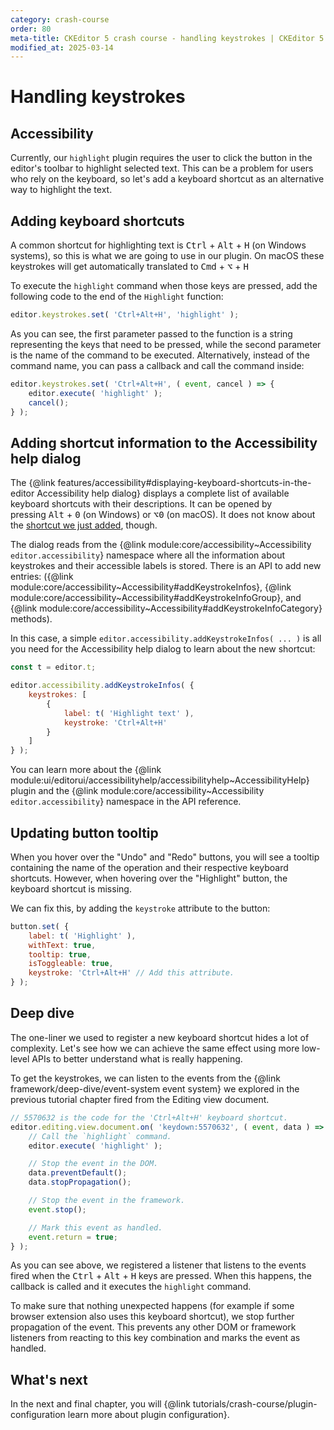 ```yaml
---
category: crash-course
order: 80
meta-title: CKEditor 5 crash course - handling keystrokes | CKEditor 5 Documentation
modified_at: 2025-03-14
---
```


# Handling keystrokes

## Accessibility

Currently, our `highlight` plugin requires the user to click the button in the editor's toolbar to highlight selected text. This can be a problem for users who rely on the keyboard, so let's add a keyboard shortcut as an alternative way to highlight the text.

## Adding keyboard shortcuts

A common shortcut for highlighting text is <kbd>Ctrl</kbd> + <kbd>Alt</kbd> + <kbd>H</kbd> (on Windows systems), so this is what we are going to use in our plugin. On macOS these keystrokes will get automatically translated to <kbd>Cmd</kbd> + <kbd>⌥</kbd> + <kbd>H</kbd>

To execute the `highlight` command when those keys are pressed, add the following code to the end of the `Highlight` function:

```js
editor.keystrokes.set( 'Ctrl+Alt+H', 'highlight' );
```

As you can see, the first parameter passed to the function is a string representing the keys that need to be pressed, while the second parameter is the name of the command to be executed. Alternatively, instead of the command name, you can pass a callback and call the command inside:

```js
editor.keystrokes.set( 'Ctrl+Alt+H', ( event, cancel ) => {
	editor.execute( 'highlight' );
	cancel();
} );
```

## Adding shortcut information to the Accessibility help dialog

The {@link features/accessibility#displaying-keyboard-shortcuts-in-the-editor Accessibility help dialog} displays a complete list of available keyboard shortcuts with their descriptions. It can be opened by pressing <kbd>Alt</kbd> + <kbd>0</kbd> (on Windows) or <kbd>⌥0</kbd> (on macOS). It does not know about the [shortcut we just added](#adding-keyboard-shortcuts), though.

The dialog reads from the {@link module:core/accessibility~Accessibility `editor.accessibility`} namespace where all the information about keystrokes and their accessible labels is stored. There is an API to add new entries: ({@link module:core/accessibility~Accessibility#addKeystrokeInfos}, {@link module:core/accessibility~Accessibility#addKeystrokeInfoGroup}, and {@link module:core/accessibility~Accessibility#addKeystrokeInfoCategory} methods).

In this case, a simple `editor.accessibility.addKeystrokeInfos( ... )` is all you need for the Accessibility help dialog to learn about the new shortcut:

```js
const t = editor.t;

editor.accessibility.addKeystrokeInfos( {
	keystrokes: [
		{
			label: t( 'Highlight text' ),
			keystroke: 'Ctrl+Alt+H'
		}
	]
} );
```

You can learn more about the {@link module:ui/editorui/accessibilityhelp/accessibilityhelp~AccessibilityHelp} plugin and the {@link module:core/accessibility~Accessibility `editor.accessibility`} namespace in the API reference.

## Updating button tooltip

When you hover over the "Undo" and "Redo" buttons, you will see a tooltip containing the name of the operation and their respective keyboard shortcuts. However, when hovering over the "Highlight" button, the keyboard shortcut is missing.

We can fix this, by adding the `keystroke` attribute to the button:

```js
button.set( {
	label: t( 'Highlight' ),
	withText: true,
	tooltip: true,
	isToggleable: true,
	keystroke: 'Ctrl+Alt+H' // Add this attribute.
} );
```

## Deep dive

The one-liner we used to register a new keyboard shortcut hides a lot of complexity. Let's see how we can achieve the same effect using more low-level APIs to better understand what is really happening.

To get the keystrokes, we can listen to the events from the {@link framework/deep-dive/event-system event system} we explored in the previous tutorial chapter fired from the Editing view document.

```js
// 5570632 is the code for the 'Ctrl+Alt+H' keyboard shortcut.
editor.editing.view.document.on( 'keydown:5570632', ( event, data ) => {
	// Call the `highlight` command.
	editor.execute( 'highlight' );

	// Stop the event in the DOM.
	data.preventDefault();
	data.stopPropagation();

	// Stop the event in the framework.
	event.stop();

	// Mark this event as handled.
	event.return = true;
} );
```

As you can see above, we registered a listener that listens to the events fired when the <kbd>Ctrl</kbd> + <kbd>Alt</kbd> + <kbd>H</kbd> keys are pressed. When this happens, the callback is called and it executes the `highlight` command.

To make sure that nothing unexpected happens (for example if some browser extension also uses this keyboard shortcut), we stop further propagation of the event. This prevents any other DOM or framework listeners from reacting to this key combination and marks the event as handled.

## What's next

In the next and final chapter, you will {@link tutorials/crash-course/plugin-configuration learn more about plugin configuration}.
